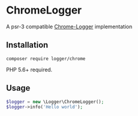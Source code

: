 # ChromeLogger
A psr-3 compatible [Chrome-Logger](https://craig.is/writing/chrome-logger) implementation

## Installation

`composer require logger/chrome`

PHP 5.6+ required.

## Usage

```php
$logger = new \Logger\ChromeLogger();
$logger->info('Hello world');
```